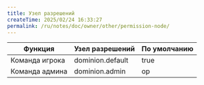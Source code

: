 ```yaml
---
title: Узел разрешений
createTime: 2025/02/24 16:33:27
permalink: /ru/notes/doc/owner/other/permission-node/
---
```


| Функция        | Узел разрешений   | По умолчанию |
|----------------|-------------------|--------------|
| Команда игрока | dominion.default  | true         |
| Команда админа | dominion.admin    | op           |